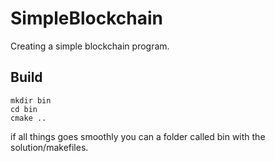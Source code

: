 # SimpleBlockchain

Creating a simple blockchain program.

## Build

```
mkdir bin
cd bin
cmake ..

```
if all things goes smoothly you can a folder called bin with the solution/makefiles.
